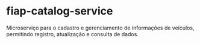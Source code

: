 # fiap-catalog-service
Microserviço para o cadastro e gerenciamento de informações de veículos, permitindo registro, atualização e consulta de dados.
